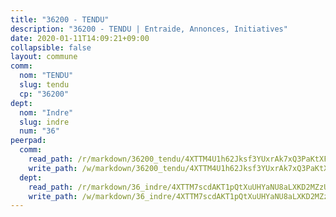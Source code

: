 ```yaml
---
title: "36200 - TENDU"
description: "36200 - TENDU | Entraide, Annonces, Initiatives"
date: 2020-01-11T14:09:21+09:00
collapsible: false
layout: commune
comm:
  nom: "TENDU"
  slug: tendu
  cp: "36200"
dept:
  nom: "Indre"
  slug: indre
  num: "36"
peerpad:
  comm:
    read_path: /r/markdown/36200_tendu/4XTTM4U1h62Jksf3YUxrAk7xQ3PaKtXFRcbqqCgQw13LqyovG
    write_path: /w/markdown/36200_tendu/4XTTM4U1h62Jksf3YUxrAk7xQ3PaKtXFRcbqqCgQw13LqyovG-K3TgUdoZZryexdciE7qNzFJxhRSe6PxyniD5gsBtb5YykAcmA6r7koAoDRgHAo7m2pNCLUMTbogEcdG53T3hvFbYkKzHFaAXt2kBaLZDRcCpZuYXLKkrPs1Auy2hu3Vh8wdXpfRi
  dept:
    read_path: /r/markdown/36_indre/4XTTM7scdAKT1pQtXuUHYaNU8aLXKD2MZzUyDRUiaoLJH1te1
    write_path: /w/markdown/36_indre/4XTTM7scdAKT1pQtXuUHYaNU8aLXKD2MZzUyDRUiaoLJH1te1-K3TgUJm9AdSDNtPtmMKFa5Tiw77X4i7zf6CsTYrtgVdahxAwuJV6RAfi8dWyH9wrbVDRxjX7knrwwECg7WApeuWQ945kurMeJLQeKJv4CQZseab78J3HMioZhgr2H44E9b6FqBoT
---
```


